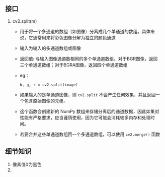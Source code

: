 ## 接口

1. cv2.split(m)

   - 用于将一个多通道的数组（如图像）分离成几个单通道的数组。具体来说，它通常用来将彩色图像分解为独立的颜色通道

   - 输入为输入的多通道数组或图像

   - 返回值: 与输入图像通道数相同的多个单通道数组。对于BGR图像，返回三个单通道数组；对于BGRA图像，返回四个单通道数组

   - eg：

     ```
     b, g, r = cv2.split(image)
     ```

   - 如果输入的是单通道图像，则 `cv2.split` 不会产生任何效果，并且返回一个包含原始图像的元组。

   - 这个函数会创建新的 NumPy 数组来存储分离后的通道数据，因此如果对性能有严格要求，应当谨慎使用，因为它可能会消耗较多内存和处理时间。

   - 若要合并这些单通道数组回一个多通道数组，可以使用 `cv2.merge()` 函数






## 细节知识

1. 像素值0为黑色
2. 



